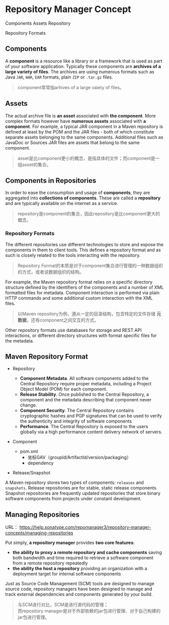 # Repository Manager Concept

Components
Assets
Repository

Repository Formats

## Components

A **component** is a resource like a library or a framework that is used as part of your software application. Typically these components are **archives of a large variety of files**. The archives are using numerous formats such as Java `JAR`, `WAR`, `EAR` formats, plain `ZIP` or `.tar.gz` files.

> component常常指arhives of a large vaiety of files。

## Assets

The actual archive file is **an asset** associated with **the component**. More complex formats however have **numerous assets** associated with **a component**. For example, a typical JAR component in a Maven repository is defined at least by the POM and the JAR files - both of which constitute separate assets belonging to the same components. Additional files such as JavaDoc or Sources JAR files are assets that belong to the same component.

> asset是比component更小的概念，是指具体的文件；而component是一组asset的集合。

## Components in Repositories

In order to ease the consumption and usage of **components**, they are aggregated into **collections of components**. These are called a **repository** and are typically available on the internet as a service. 

> repository是component的集合，因此repository是比component更大的概念。

### Repository Formats

The different repositories use different technologies to store and expose the components in them to client tools. This defines a repository format and as such is closely related to the tools interacting with the repository.

> Repository Format的本质是对于component集合进行管理的一种数据组织的方式，或者说数据组织的结构。

For example, the Maven repository format relies on a specific directory structure defined by the identifiers of the components and a number of XML formatted files for metadata. Component interaction is performed via plain HTTP commands and some additional custom interaction with the XML files.

> 以Maven repository为例，遵从一定的目录结构，包含特定的文件存储 **元数据**，还有component之间交互的方式。

Other repository formats use databases for storage and REST API interactions, or different directory structures with format specific files for the metadata.

##  Maven Repository Format

- Repository
    - **Component Metadata**. All software components added to the Central Repository require proper metadata, including a Project Object Model (POM) for each component.
    - **Release Stability**. Once published to the Central Repository, a component and the metadata describing that component never change. 
    - **Component Security**. The Central Repository contains cryptographic hashes and PGP signatures that can be used to verify the authenticity and integrity of software components
    - **Performance**. The Central Repository is exposed to the users globally via a high performance content delivery network of servers.
- Component
    - pom.xml
        - 坐标GAV（groupId/ArtifactId/version/packaging）
        - dependency

- Release/Snapshot

A Maven repository stores two types of components: `releases` and `snapshots`. Release repositories are for stable, static release components. Snapshot repositories are frequently updated repositories that store binary software components from projects under constant development.


## Managing Repositories

URL： https://help.sonatype.com/repomanager3/repository-manager-concepts/managing-repositories

Put simply, **a repository manager** provides **two core features**:

- **the ability to proxy a remote repository and cache components** saving both bandwidth and time required to retrieve a software component from a remote repository repeatedly
- **the ability the host a repository** providing an organization with a deployment target for internal software components

Just as Source Code Management (SCM) tools are designed to manage source code, repository managers have been designed to manage and track external dependencies and components generated by your build.

> 与SCM进行对比，SCM是进行源代码的管理；  
> 而repository manager是对于外部依赖的jar包进行管理、对于自己构建的jar包进行管理。














